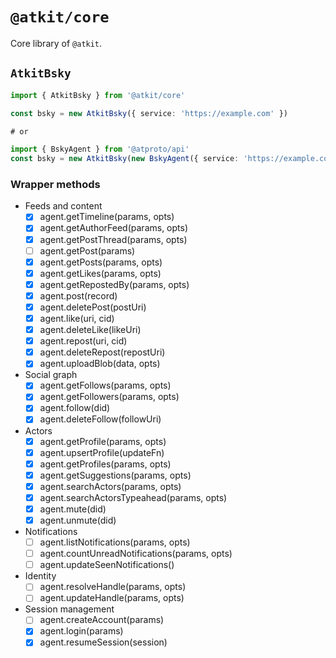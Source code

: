 # `@atkit/core`

Core library of `@atkit`.

## `AtkitBsky`

```ts
import { AtkitBsky } from '@atkit/core'

const bsky = new AtkitBsky({ service: 'https://example.com' })

# or

import { BskyAgent } from '@atproto/api'
const bsky = new AtkitBsky(new BskyAgent({ service: 'https://example.com' }))
```

### Wrapper methods

- Feeds and content
  - [x] agent.getTimeline(params, opts)
  - [x] agent.getAuthorFeed(params, opts)
  - [x] agent.getPostThread(params, opts)
  - [ ] agent.getPost(params)
  - [x] agent.getPosts(params, opts)
  - [x] agent.getLikes(params, opts)
  - [x] agent.getRepostedBy(params, opts)
  - [x] agent.post(record)
  - [x] agent.deletePost(postUri)
  - [x] agent.like(uri, cid)
  - [x] agent.deleteLike(likeUri)
  - [x] agent.repost(uri, cid)
  - [x] agent.deleteRepost(repostUri)
  - [x] agent.uploadBlob(data, opts)
- Social graph
  - [x] agent.getFollows(params, opts)
  - [x] agent.getFollowers(params, opts)
  - [x] agent.follow(did)
  - [x] agent.deleteFollow(followUri)
- Actors
  - [x] agent.getProfile(params, opts)
  - [x] agent.upsertProfile(updateFn)
  - [x] agent.getProfiles(params, opts)
  - [x] agent.getSuggestions(params, opts)
  - [x] agent.searchActors(params, opts)
  - [x] agent.searchActorsTypeahead(params, opts)
  - [x] agent.mute(did)
  - [x] agent.unmute(did)
- Notifications
  - [ ] agent.listNotifications(params, opts)
  - [ ] agent.countUnreadNotifications(params, opts)
  - [ ] agent.updateSeenNotifications()
- Identity
  - [ ] agent.resolveHandle(params, opts)
  - [ ] agent.updateHandle(params, opts)
- Session management
  - [ ] agent.createAccount(params)
  - [x] agent.login(params)
  - [x] agent.resumeSession(session)
